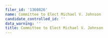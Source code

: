 ```yaml
---
filer_id: '1360826'
name: Committee to Elect Michael V. Johnson
candidate_controlled_id: ''
data_warning: ''
title: Committee to Elect Michael V. Johnson
---
```

